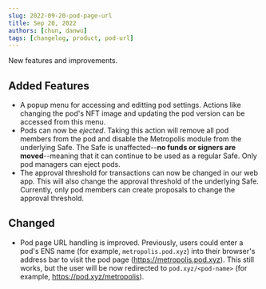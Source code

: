 ```yaml
---
slug: 2022-09-20-pod-page-url
title: Sep 20, 2022
authors: [chun, danwu]
tags: [changelog, product, pod-url]
---
```


New features and improvements.

<!--truncate-->

## Added Features
- A popup menu for accessing and editting pod settings. Actions like changing the pod's NFT image and updating the pod version can be accessed from this menu.
- Pods can now be *ejected*. Taking this action will remove all pod members from the pod and disable the Metropolis module from the underlying Safe. The Safe is unaffected--__no funds or signers are moved__--meaning that it can continue to be used as a regular Safe. Only pod managers can eject pods.
- The approval threshold for transactions can now be changed in our web app. This will also change the approval threshold of the underlying Safe. Currently, only pod members can create proposals to change the approval threshold.

## Changed

- Pod page URL handling is improved. Previously, users could enter a pod's ENS name (for example, `metropolis.pod.xyz`) into their browser's address bar to visit the pod page (https://metropolis.pod.xyz). This still works, but the user will be now redirected to `pod.xyz/<pod-name>` (for example, https://pod.xyz/metropolis).